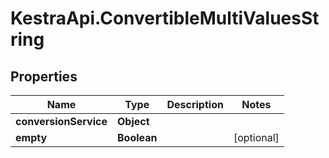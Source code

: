 # KestraApi.ConvertibleMultiValuesString

## Properties

Name | Type | Description | Notes
------------ | ------------- | ------------- | -------------
**conversionService** | **Object** |  | 
**empty** | **Boolean** |  | [optional] 


